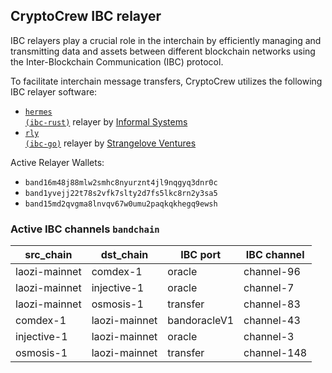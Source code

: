 ## CryptoCrew IBC relayer
IBC relayers play a crucial role in the interchain by efficiently managing and transmitting data and assets between different blockchain networks using the Inter-Blockchain Communication (IBC) protocol.

To facilitate interchain message transfers, CryptoCrew utilizes the following IBC relayer software: 
- <a href="https://github.com/informalsystems/hermes"><code>hermes (ibc-rust)</code></a> relayer by [Informal Systems](https://github.com/informalsystems)
- <a href="https://github.com/cosmos/relayer"><code>rly (ibc-go)</code></a> relayer by [Strangelove Ventures](https://github.com/strangelove-ventures)

Active Relayer Wallets:

- `band16m48j88mlw2smhc8nyurznt4jl9nqgyq3dnr0c`
- `band1yvejj22t78s2vfk7slty2d7fs5lkc8rn2y3sa5`
- `band15md2qvgma8lnvqv67w0umu2paqkqkhegq9ewsh`

### Active IBC channels `bandchain`
| src_chain | dst_chain | IBC port | IBC channel |
| --------------- | --------------- | ------------ | ------------------- |
| laozi-mainnet | comdex-1 | oracle | channel-96 |
| laozi-mainnet | injective-1 | oracle | channel-7 |
| laozi-mainnet | osmosis-1 | transfer | channel-83 |
| comdex-1 | laozi-mainnet | bandoracleV1 | channel-43 |
| injective-1 | laozi-mainnet | oracle | channel-3 |
| osmosis-1 | laozi-mainnet | transfer | channel-148 |